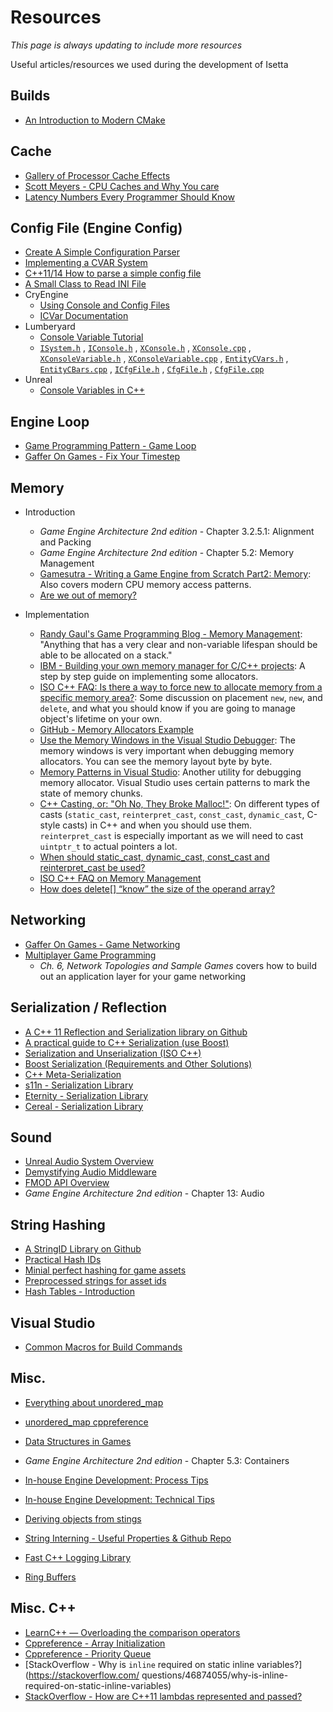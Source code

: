 # Resources

*This page is always updating to include more resources*

Useful articles/resources we used during the development of Isetta

## Builds
* [An Introduction to Modern CMake](https://cliutils.gitlab.io/modern-cmake/)


## Cache
* [Gallery of Processor Cache Effects](http://igoro.com/archive/gallery-of-processor-cache-effects/)
* [Scott Meyers - CPU Caches and Why You care](https://vimeo.com/97337258)
* [Latency Numbers Every Programmer Should Know](https://gist.github.com/jboner/2841832)


## Config File (Engine Config)
* [Create A Simple Configuration Parser](https://www.dreamincode.net/forums/topic/183191-create-a-simple-configuration-file-parser/)
* [Implementing a CVAR System](https://stackoverflow.com/questions/5187449/implementing-a-cvar-system)
* [C++11/14 How to parse a simple config file](https://www.walletfox.com/course/parseconfigfile.php)
* [A Small Class to Read INI File](https://www.codeproject.com/Articles/10809/A-Small-Class-to-Read-INI-File)
* CryEngine
    * [Using Console and Config Files](http://docs.cryengine.com/display/SDKDOC4/Using+Console+and+Config+Files)
    * [ICVar Documentation](http://docs.cryengine.com/display/CPPAPI/ICVar)
* Lumberyard
    * [Console Variable Tutorial](https://docs.aws.amazon.com/lumberyard/latest/userguide/system-cvar-tutorial.html)
    * [`ISystem.h`](https://github.com/aws/lumberyard/blob/e881f3023cc1840650eb7b133e605881d1d4330d/dev/Code/CryEngine/CryCommon/ISystem.h)
    , [`IConsole.h`](https://github.com/aws/lumberyard/blob/master/dev/Code/CryEngine/CryCommon/IConsole.h)
    , [`XConsole.h`](https://github.com/aws/lumberyard/blob/0b34452ef270f6b27896858dc7899c9796efb124/dev/Code/CryEngine/CrySystem/XConsole.h)
    , [`XConsole.cpp`](https://github.com/aws/lumberyard/blob/e881f3023cc1840650eb7b133e605881d1d4330d/dev/Code/CryEngine/CrySystem/XConsole.cpp)
    , [`XConsoleVariable.h`](https://github.com/aws/lumberyard/blob/e881f3023cc1840650eb7b133e605881d1d4330d/dev/Code/CryEngine/CrySystem/XConsoleVariable.h)
    , [`XConsoleVariable.cpp`](https://github.com/aws/lumberyard/blob/e881f3023cc1840650eb7b133e605881d1d4330d/dev/Code/CryEngine/CrySystem/XConsoleVariable.cpp)
    , [`EntityCVars.h`](https://github.com/aws/lumberyard/blob/e881f3023cc1840650eb7b133e605881d1d4330d/dev/Gems/CryLegacy/Code/Source/CryEntitySystem/EntityCVars.h)
    , [`EntityCBars.cpp`](https://github.com/aws/lumberyard/blob/master/dev/Gems/CryLegacy/Code/Source/CryEntitySystem/EntityCVars.cpp)
    , [`ICfgFile.h`](https://github.com/aws/lumberyard/blob/master/dev/Code/Tools/RC/ResourceCompiler/ICfgFile.h)
    , [`CfgFile.h`](https://github.com/aws/lumberyard/blob/master/dev/Code/Tools/RC/ResourceCompiler/CfgFile.h)
    , [`CfgFile.cpp`](https://github.com/aws/lumberyard/blob/master/dev/Code/Tools/RC/ResourceCompiler/CfgFile.cpp)
* Unreal
    * [Console Variables in C++](https://api.unrealengine.com/INT/Programming/Development/Tools/ConsoleManager/index.html)

## Engine Loop
* [Game Programming Pattern - Game Loop](http://gameprogrammingpatterns.com/game-loop.html)
* [Gaffer On Games - Fix Your Timestep](https://gafferongames.com/post/fix_your_timestep/)

## Memory
* Introduction
	* *Game Engine Architecture 2nd edition* - Chapter 3.2.5.1: Alignment and Packing
	* *Game Engine Architecture 2nd edition* - Chapter 5.2: Memory Management
	* [Gamesutra - Writing a Game Engine from Scratch Part2: Memory](https://www.gamasutra.com/blogs/MichaelKissner/20151104/258271/Writing_a_Game_Engine_from_Scratch__Part_2_Memory.php): Also covers modern CPU memory access patterns.
	* [Are we out of memory?](http://www.swedishcoding.com/2008/08/31/are-we-out-of-memory/)

* Implementation
	* [Randy Gaul's Game Programming Blog - Memory Management](http://www.randygaul.net/2014/07/30/memory-management/): "Anything that has a very clear and non-variable lifespan should be able to be allocated on a stack."
	* [IBM - Building your own memory manager for C/C++ projects](https://www.ibm.com/developerworks/aix/tutorials/au-memorymanager/index.html): A step by step guide on implementing some allocators.
	* [ISO C++ FAQ: Is there a way to force new to allocate memory from a specific memory area?](https://isocpp.org/wiki/faq/dtors#memory-pools): Some discussion on placement `new`, `new`, and `delete`, and what you should know if you are going to manage object's lifetime on your own.
    * [GitHub - Memory Allocators Example](https://github.com/mtrebi/memory-allocators)
	* [Use the Memory Windows in the Visual Studio Debugger](https://docs.microsoft.com/en-us/visualstudio/debugger/memory-windows?view=vs-2017): The memory windows is very important when debugging memory allocators. You can see the memory layout byte by byte.
	* [Memory Patterns in Visual Studio](https://stackoverflow.com/questions/127386/in-visual-studio-c-what-are-the-memory-allocation-representations): Another utility for debugging memory allocator. Visual Studio uses certain patterns to mark the state of memory chunks.
	* [C++ Casting, or: "Oh No, They Broke Malloc!"](https://embeddedartistry.com/blog/2017/2/28/c-casting-or-oh-no-we-broke-malloc): On different types of casts (`static_cast`, `reinterpret_cast`, `const_cast`, `dynamic_cast`, C-style casts) in C++ and when you should use them. `reinterpret_cast` is especially important as we will need to cast `uintptr_t` to actual pointers a lot.
	* [When should static_cast, dynamic_cast, const_cast and reinterpret_cast be used?](https://stackoverflow.com/questions/332030/when-should-static-cast-dynamic-cast-const-cast-and-reinterpret-cast-be-used)
	* [ISO C++ FAQ on Memory Management](https://isocpp.org/wiki/faq/freestore-mgmt)
	* [How does delete[] “know” the size of the operand array?](https://stackoverflow.com/questions/197675/how-does-delete-know-the-size-of-the-operand-array)


## Networking
* [Gaffer On Games - Game Networking](https://gafferongames.com/categories/game-networking/)
* [Multiplayer Game Programming](https://www.amazon.com/Multiplayer-Game-Programming-Architecting-Networked/dp/0134034309)
    * *Ch. 6, Network Topologies and Sample Games* covers how to build out an application layer for your game networking

## Serialization / Reflection
* [A C++ 11 Reflection and Serialization library on Github](https://github.com/simonask/reflect)
* [A practical guide to C++ Serialization (use Boost)](http://www.ocoudert.com/blog/2011/07/09/a-practical-guide-to-c-serialization/)
* [Serialization and Unserialization (ISO C++)](https://isocpp.org/wiki/faq/serialization)
* [Boost Serialization (Requirements and Other Solutions)](https://www.boost.org/doc/libs/1_36_0/libs/serialization/doc/index.html)
* [C++ Meta-Serialization](https://eliasdaler.github.io/meta-stuff/)
* [s11n - Serialization Library](http://www.s11n.net/)
* [Eternity - Serialization Library](https://sourceforge.net/projects/eternity-it/)
* [Cereal - Serialization Library](https://github.com/USCiLab/cereal)

## Sound
* [Unreal Audio System Overview](https://docs.unrealengine.com/en-US/Engine/Audio/Overview)
* [Demystifying Audio Middleware](https://www.somatone.com/demystifying-audio-middleware/)
* [FMOD API Overview](https://www.fmod.com/resources/documentation-api?page=content/generated/common/lowlevel_introduction.html#configuration)
* *Game Engine Architecture 2nd edition* - Chapter 13: Audio


## String Hashing
* [A StringID Library on Github](https://github.com/TheAllenChou/string-id)
* [Practical Hash IDs](http://cowboyprogramming.com/2007/01/04/practical-hash-ids/)
* [Minial perfect hashing for game assets](https://metricpanda.com/rival-fortress-update-24-minimal-perfect-hash-for-game-assets)
* [Preprocessed strings for asset ids](http://www.randygaul.net/2015/12/11/preprocessed-strings-for-asset-ids/)
* [Hash Tables - Introduction ](http://cecilsunkure.blogspot.com/2012/07/hash-tables.html)


## Visual Studio
* [Common Macros for Build Commands](https://msdn.microsoft.com/en-us/library/c02as0cs.aspx)


## Misc.
* [Everything about unordered_map](https://codeforces.com/blog/entry/21853)
* [unordered_map cppreference](https://en.cppreference.com/w/cpp/container/unordered_map)
* [Data Structures in Games](http://enemyhideout.com/2016/05/games-101-data-structures-in-games/)
* *Game Engine Architecture 2nd edition* - Chapter 5.3: Containers
* [In-house Engine Development: Process Tips](https://johanneskuhlmann.de/blog/in-house-engine-development-process-tips/)
* [In-house Engine Development: Technical Tips](https://johanneskuhlmann.de/blog/in-house-engine-development-technical-tips/)

* [Deriving objects from stings](https://stackoverflow.com/questions/582331/is-there-a-way-to-instantiate-objects-from-a-string-holding-their-class-name)
* [String Interning - Useful Properties & Github Repo](https://alexpolt.github.io/intern.html)
* [Fast C++ Logging Library](https://github.com/gabime/spdlog)
* [Ring Buffers](https://embeddedartistry.com/blog/2017/4/6/circular-buffers-in-cc)

## Misc. C++
* [LearnC++ — Overloading the comparison operators](https://www.learncpp.com/cpp-tutorial/96-overloading-the-comparison-operators/)
* [Cppreference - Array Initialization](https://en.cppreference.com/w/c/language/array_initialization)
* [Cppreference - Priority Queue](https://en.cppreference.com/w/cpp/container/priority_queue)
* [StackOverflow - Why is `inline` required on static inline variables?](https://stackoverflow.com/
questions/46874055/why-is-inline-required-on-static-inline-variables)
* [StackOverflow - How are C++11 lambdas represented and passed?](https://stackoverflow.com/questions/16921247/how-are-c11-lambdas-represented-and-passed)

